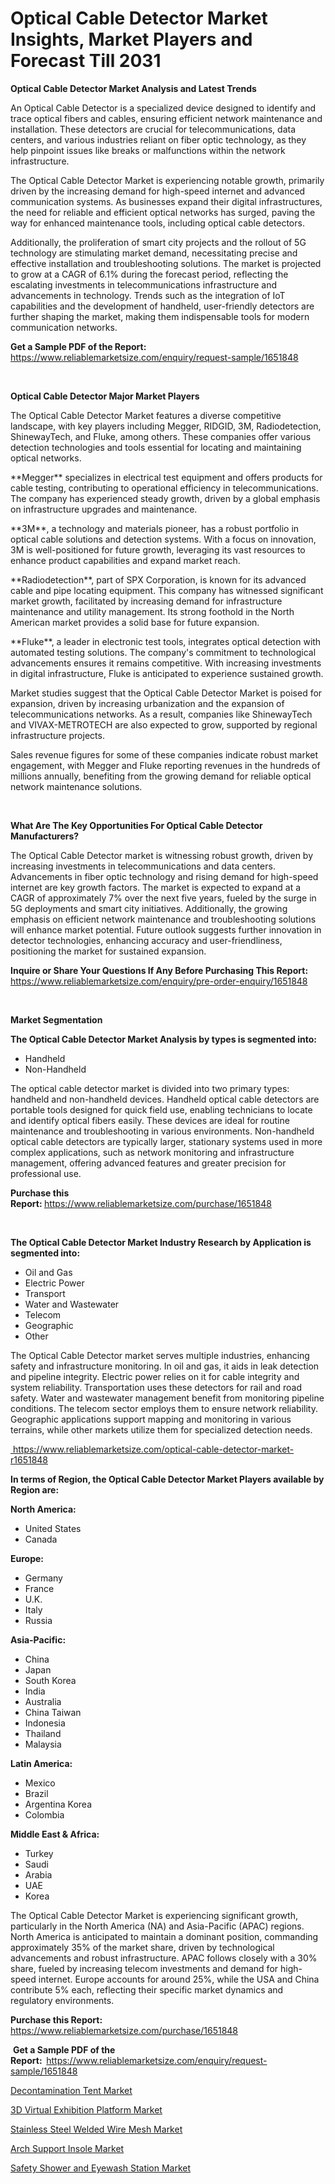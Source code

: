 <p><h1>Optical Cable Detector Market Insights, Market Players and Forecast Till 2031</h1></p><p><strong>Optical Cable Detector Market Analysis and Latest Trends</strong></p>
<p><p>An Optical Cable Detector is a specialized device designed to identify and trace optical fibers and cables, ensuring efficient network maintenance and installation. These detectors are crucial for telecommunications, data centers, and various industries reliant on fiber optic technology, as they help pinpoint issues like breaks or malfunctions within the network infrastructure.</p><p>The Optical Cable Detector Market is experiencing notable growth, primarily driven by the increasing demand for high-speed internet and advanced communication systems. As businesses expand their digital infrastructures, the need for reliable and efficient optical networks has surged, paving the way for enhanced maintenance tools, including optical cable detectors. </p><p>Additionally, the proliferation of smart city projects and the rollout of 5G technology are stimulating market demand, necessitating precise and effective installation and troubleshooting solutions. The market is projected to grow at a CAGR of 6.1% during the forecast period, reflecting the escalating investments in telecommunications infrastructure and advancements in technology. Trends such as the integration of IoT capabilities and the development of handheld, user-friendly detectors are further shaping the market, making them indispensable tools for modern communication networks.</p></p>
<p><strong>Get a Sample PDF of the Report:&nbsp;</strong> <a href="https://www.reliablemarketsize.com/enquiry/request-sample/1651848?utm_campaign=1872&utm_medium=2&utm_source=Github&utm_content=ia&utm_term=27122024&utm_id=optical-cable-detector">https://www.reliablemarketsize.com/enquiry/request-sample/1651848</a></p>
<p>&nbsp;</p>
<p><strong>Optical Cable Detector Major Market Players</strong></p>
<p><p>The Optical Cable Detector Market features a diverse competitive landscape, with key players including Megger, RIDGID, 3M, Radiodetection, ShinewayTech, and Fluke, among others. These companies offer various detection technologies and tools essential for locating and maintaining optical networks.</p><p>**Megger** specializes in electrical test equipment and offers products for cable testing, contributing to operational efficiency in telecommunications. The company has experienced steady growth, driven by a global emphasis on infrastructure upgrades and maintenance.</p><p>**3M**, a technology and materials pioneer, has a robust portfolio in optical cable solutions and detection systems. With a focus on innovation, 3M is well-positioned for future growth, leveraging its vast resources to enhance product capabilities and expand market reach.</p><p>**Radiodetection**, part of SPX Corporation, is known for its advanced cable and pipe locating equipment. This company has witnessed significant market growth, facilitated by increasing demand for infrastructure maintenance and utility management. Its strong foothold in the North American market provides a solid base for future expansion.</p><p>**Fluke**, a leader in electronic test tools, integrates optical detection with automated testing solutions. The company's commitment to technological advancements ensures it remains competitive. With increasing investments in digital infrastructure, Fluke is anticipated to experience sustained growth.</p><p>Market studies suggest that the Optical Cable Detector Market is poised for expansion, driven by increasing urbanization and the expansion of telecommunications networks. As a result, companies like ShinewayTech and VIVAX-METROTECH are also expected to grow, supported by regional infrastructure projects.</p><p>Sales revenue figures for some of these companies indicate robust market engagement, with Megger and Fluke reporting revenues in the hundreds of millions annually, benefiting from the growing demand for reliable optical network maintenance solutions.</p></p>
<p>&nbsp;</p>
<p><strong>What Are The Key Opportunities For Optical Cable Detector Manufacturers?</strong></p>
<p><p>The Optical Cable Detector market is witnessing robust growth, driven by increasing investments in telecommunications and data centers. Advancements in fiber optic technology and rising demand for high-speed internet are key growth factors. The market is expected to expand at a CAGR of approximately 7% over the next five years, fueled by the surge in 5G deployments and smart city initiatives. Additionally, the growing emphasis on efficient network maintenance and troubleshooting solutions will enhance market potential. Future outlook suggests further innovation in detector technologies, enhancing accuracy and user-friendliness, positioning the market for sustained expansion.</p></p>
<p><strong>Inquire or Share Your Questions If Any Before Purchasing This Report:</strong> <a href="https://www.reliablemarketsize.com/enquiry/pre-order-enquiry/1651848?utm_campaign=1872&utm_medium=2&utm_source=Github&utm_content=ia&utm_term=27122024&utm_id=optical-cable-detector">https://www.reliablemarketsize.com/enquiry/pre-order-enquiry/1651848</a></p>
<p>&nbsp;</p>
<p><strong>Market Segmentation</strong></p>
<p><strong>The Optical Cable Detector Market Analysis by types is segmented into:</strong></p>
<p><ul><li>Handheld</li><li>Non-Handheld</li></ul></p>
<p><p>The optical cable detector market is divided into two primary types: handheld and non-handheld devices. Handheld optical cable detectors are portable tools designed for quick field use, enabling technicians to locate and identify optical fibers easily. These devices are ideal for routine maintenance and troubleshooting in various environments. Non-handheld optical cable detectors are typically larger, stationary systems used in more complex applications, such as network monitoring and infrastructure management, offering advanced features and greater precision for professional use.</p></p>
<p><strong>Purchase this Report:&nbsp;</strong><a href="https://www.reliablemarketsize.com/purchase/1651848?utm_campaign=1872&utm_medium=2&utm_source=Github&utm_content=ia&utm_term=27122024&utm_id=optical-cable-detector">https://www.reliablemarketsize.com/purchase/1651848</a></p>
<p>&nbsp;</p>
<p><strong>The Optical Cable Detector Market Industry Research by Application is segmented into:</strong></p>
<p><ul><li>Oil and Gas</li><li>Electric Power</li><li>Transport</li><li>Water and Wastewater</li><li>Telecom</li><li>Geographic</li><li>Other</li></ul></p>
<p><p>The Optical Cable Detector market serves multiple industries, enhancing safety and infrastructure monitoring. In oil and gas, it aids in leak detection and pipeline integrity. Electric power relies on it for cable integrity and system reliability. Transportation uses these detectors for rail and road safety. Water and wastewater management benefit from monitoring pipeline conditions. The telecom sector employs them to ensure network reliability. Geographic applications support mapping and monitoring in various terrains, while other markets utilize them for specialized detection needs.</p></p>
<p><a href="https://www.reliablemarketsize.com/optical-cable-detector-market-r1651848?utm_campaign=1872&utm_medium=2&utm_source=Github&utm_content=ia&utm_term=27122024&utm_id=optical-cable-detector">&nbsp;https://www.reliablemarketsize.com/optical-cable-detector-market-r1651848</a></p>
<p><strong>In terms of Region, the Optical Cable Detector Market Players available by Region are:</strong></p>
<p>
    <p> <strong> North America: </strong>
        <ul>
            <li>United States</li>
            <li>Canada</li>
        </ul>
        </p> 
    <p> <strong> Europe: </strong>
        <ul>
            <li>Germany</li>
            <li>France</li>
            <li>U.K.</li>
            <li>Italy</li>
            <li>Russia</li>
        </ul>
        </p> 
    <p> <strong> Asia-Pacific: </strong>
        <ul>
            <li>China</li>
            <li>Japan</li>
            <li>South Korea</li>
            <li>India</li>
            <li>Australia</li>
            <li>China Taiwan</li>
            <li>Indonesia</li>
            <li>Thailand</li>
            <li>Malaysia</li>
        </ul>
        </p> 
    <p> <strong> Latin America: </strong>
        <ul>
            <li>Mexico</li>
            <li>Brazil</li>
            <li>Argentina Korea</li>
            <li>Colombia</li>
        </ul>
        </p> 
    <p> <strong> Middle East & Africa: </strong>
        <ul>
            <li>Turkey</li>
            <li>Saudi</li>
            <li>Arabia</li>
            <li>UAE</li>
            <li>Korea</li>
        </ul>
    </p>
    </p>
<p><p>The Optical Cable Detector Market is experiencing significant growth, particularly in the North America (NA) and Asia-Pacific (APAC) regions. North America is anticipated to maintain a dominant position, commanding approximately 35% of the market share, driven by technological advancements and robust infrastructure. APAC follows closely with a 30% share, fueled by increasing telecom investments and demand for high-speed internet. Europe accounts for around 25%, while the USA and China contribute 5% each, reflecting their specific market dynamics and regulatory environments.</p></p>
<p><strong>Purchase this Report: </strong><a href="https://www.reliablemarketsize.com/purchase/1651848?utm_campaign=1872&utm_medium=2&utm_source=Github&utm_content=ia&utm_term=27122024&utm_id=optical-cable-detector">https://www.reliablemarketsize.com/purchase/1651848</a></p>
<p>&nbsp;<strong>Get a Sample PDF of the Report:&nbsp;&nbsp;</strong><a href="https://www.reliablemarketsize.com/enquiry/request-sample/1651848?utm_campaign=1872&utm_medium=2&utm_source=Github&utm_content=ia&utm_term=27122024&utm_id=optical-cable-detector">https://www.reliablemarketsize.com/enquiry/request-sample/1651848</a></p>
<p><strong></strong></p>
<p><p><a href="https://www.linkedin.com/pulse/strategic-forecast-decontamination-tent-market-growth-trends-5yysf?utm_campaign=1872&utm_medium=2&utm_source=Github&utm_content=ia&utm_term=27122024&utm_id=optical-cable-detector">Decontamination Tent Market</a></p><p><a href="https://www.linkedin.com/pulse/3d-virtual-exhibition-platform-market-analysis-shows-detailed-04fqc?utm_campaign=1872&utm_medium=2&utm_source=Github&utm_content=ia&utm_term=27122024&utm_id=optical-cable-detector">3D Virtual Exhibition Platform Market</a></p><p><a href="https://www.linkedin.com/pulse/discovering-stainless-steel-welded-wire-meshmarkets-types-9vm3e?utm_campaign=1872&utm_medium=2&utm_source=Github&utm_content=ia&utm_term=27122024&utm_id=optical-cable-detector">Stainless Steel Welded Wire Mesh Market</a></p><p><a href="https://www.linkedin.com/pulse/c-glance-reports-anmec?utm_campaign=1872&utm_medium=2&utm_source=Github&utm_content=ia&utm_term=27122024&utm_id=optical-cable-detector">Arch Support Insole Market</a></p><p><a href="https://www.linkedin.com/pulse/according-latest-trend-analysis-safety-shower-eyewash-ff7le?utm_campaign=1872&utm_medium=2&utm_source=Github&utm_content=ia&utm_term=27122024&utm_id=optical-cable-detector">Safety Shower and Eyewash Station Market</a></p></p>